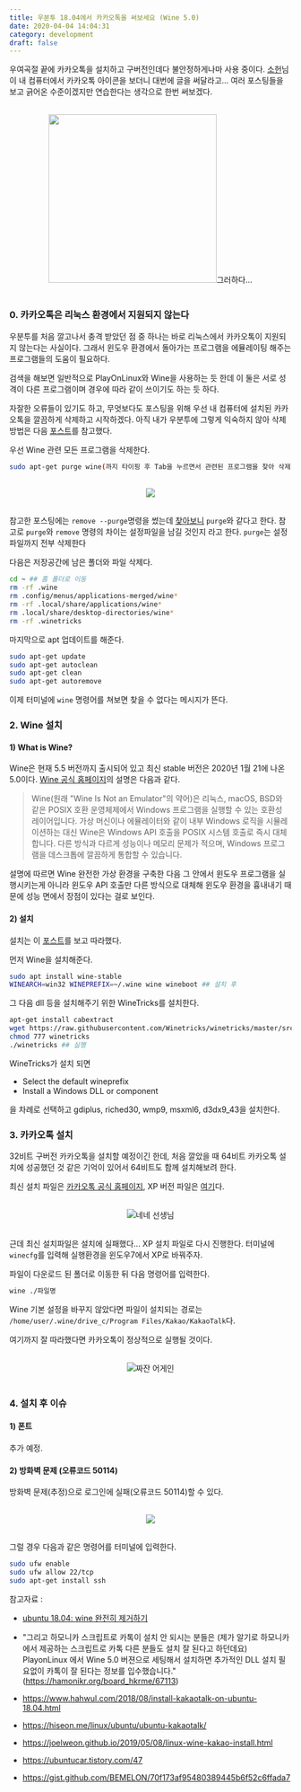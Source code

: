 ```yaml
---
title: 우분투 18.04에서 카카오톡을 써보세요 (Wine 5.0)
date: 2020-04-04 14:04:31
category: development
draft: false
---
```


우여곡절 끝에 카카오톡을 설치하고 구버전인데다 불안정하게나마 사용 중이다. [소헌](https://soheon-lee.github.io/)님이 내 컴퓨터에서 카카오톡 아이콘을 보더니 대번에 글을 써달라고... 여러 포스팅들을 보고 긁어온 수준이겠지만 연습한다는 생각으로 한번 써보겠다.

<br>

<div align="center"><img src="./images/040401.png" width="300">그러하다...</div>

<br>

### 0. 카카오톡은 리눅스 환경에서 지원되지 않는다

우분투를 처음 깔고나서 충격 받았던 점 중 하나는 바로 리눅스에서 카카오톡이 지원되지 않는다는 사실이다. 그래서 윈도우 환경에서 돌아가는 프로그램을 에뮬레이팅 해주는 프로그램들의 도움이 필요하다.

검색을 해보면 일반적으로 PlayOnLinux와 Wine을 사용하는 듯 한데 이 둘은 서로 성격이 다른 프로그램이며 경우에 따라 같이 쓰이기도 하는 듯 하다.

자잘한 오류들이 있기도 하고, 무엇보다도 포스팅을 위해 우선 내 컴퓨터에 설치된 카카오톡을 깔끔하게 삭제하고 시작하겠다. 아직 내가 우분투에 그렇게 익숙하지 않아 삭제 방법은 다음 [포스트](https://velog.io/@filoscoder/ubuntu-18.04-wine-%EC%99%84%EC%A0%84%ED%9E%88-%EC%A0%9C%EA%B1%B0%ED%95%98%EA%B8%B0)를 참고했다.

우선 Wine 관련 모든 프로그램을 삭제한다.

```bash
sudo apt-get purge wine(까지 타이핑 후 Tab을 누르면서 관련된 프로그램을 찾아 삭제)
```

<br>

<div align="center"><img src="./images/040402.png"></div>

<br>

참고한 포스팅에는 `remove --purge`명령을 썼는데 [찾아보니](https://gintrie.tistory.com/23) `purge`와 같다고 한다. 참고로 `purge`와 `remove` 명령의 차이는 설정파일을 남길 것인지 라고 한다. `purge`는 설정파일까지 전부 삭제한다

다음은 저장공간에 남은 폴더와 파일 삭제다.

```bash
cd ~ ## 홈 폴더로 이동
rm -rf .wine
rm .config/menus/applications-merged/wine*
rm -rf .local/share/applications/wine*
rm .local/share/desktop-directories/wine*
rm -rf .winetricks
```

마지막으로 apt 업데이트를 해준다.

```bash
sudo apt-get update
sudo apt-get autoclean
sudo apt-get clean
sudo apt-get autoremove
```

이제 터미널에 `wine` 명령어를 쳐보면 찾을 수 없다는 메시지가 뜬다.

### 2. Wine 설치

#### 1) What is Wine?

Wine은 현재 5.5 버전까지 출시되어 있고 최신 stable 버전은 2020년 1월 21에 나온 5.0이다. [Wine 공식 홈페이지](https://www.winehq.org/)의 설명은 다음과 같다.

> Wine(원래 "Wine Is Not an Emulator"의 약어)은 리눅스, macOS, BSD와 같은 POSIX 호환 운영체제에서 Windows 프로그램을 실행할 수 있는 호환성 레이어입니다. 가상 머신이나 에뮬레이터와 같이 내부 Windows 로직을 시뮬레이션하는 대신 Wine은 Windows API 호출을 POSIX 시스템 호출로 즉시 대체합니다. 다른 방식과 다르게 성능이나 메모리 문제가 적으며, Windows 프로그램을 데스크톱에 깔끔하게 통합할 수 있습니다.

설명에 따르면 Wine 완전한 가상 환경을 구축한 다음 그 안에서 윈도우 프로그램을 실행시키는게 아니라 윈도우 API 호출만 다른 방식으로 대체해 윈도우 환경을 흉내내기 때문에 성능 면에서 장점이 있다는 걸로 보인다.

#### 2) 설치

설치는 이 [포스트](https://www.hahwul.com/2018/08/install-kakaotalk-on-ubuntu-18.04.html)를 보고 따라했다.

먼저 Wine을 설치해준다.

```bash
sudo apt install wine-stable
WINEARCH=win32 WINEPREFIX=~/.wine wine wineboot ## 설치 후
```

그 다음 dll 등을 설치해주기 위한 WineTricks를 설치한다.

```bash
apt-get install cabextract
wget https://raw.githubusercontent.com/Winetricks/winetricks/master/src/winetricks
chmod 777 winetricks
./winetricks ## 실행
```

WineTricks가 설치 되면

- Select the default wineprefix
- Install a Windows DLL or component

을 차례로 선택하고 gdiplus, riched30, wmp9, msxml6, d3dx9_43을 설치한다.

### 3. 카카오톡 설치

32비트 구버전 카카오톡을 설치할 예정이긴 한데, 처음 깔았을 때 64비트 카카오톡 설치에 성공했던 것 같은 기억이 있어서 64비트도 함께 설치해보려 한다.

최신 설치 파일은 [카카오톡 공식 홈페이지](https://www.kakaocorp.com/service/KakaoTalk), XP 버전 파일은 [여기](http://app.pc.kakao.com/talk/win32/xp/KakaoTalk_Setup.exe)다.

<br>

<div align="center"><img src="./images/040403.png">네네 선생님</div>

<br>

근데 최신 설치파일은 설치에 실패했다... XP 설치 파일로 다시 진행한다. 터미널에 `winecfg`를 입력해 실행환경을 윈도우7에서 XP로 바꿔주자.

파일이 다운로드 된 폴더로 이동한 뒤 다음 명령어를 입력한다.

```bash
wine ./파일명
```

Wine 기본 설정을 바꾸지 않았다면 파일이 설치되는 경로는 `/home/user/.wine/drive_c/Program Files/Kakao/KakaoTalk`다.

여기까지 잘 따라했다면 카카오톡이 정상적으로 실행될 것이다.

<br>

<div align="center"><img src="./images/040405.png">짜잔 어게인</div>

<br>

### 4. 설치 후 이슈

#### 1) 폰트

추가 예정.

#### 2) 방화벽 문제 (오류코드 50114)

방화벽 문제(추정)으로 로그인에 실패(오류코드 50114)할 수 있다.

<br>

<div align="center"><img src="./images/040404.png"></div>

<br>

그럴 경우 다음과 같은 명령어를 터미널에 입력한다.

```bash
sudo ufw enable
sudo ufw allow 22/tcp
sudo apt-get install ssh
```

참고자료 :

- [ubuntu 18.04: wine 완전히 제거하기](https://velog.io/@filoscoder/ubuntu-18.04-wine-%EC%99%84%EC%A0%84%ED%9E%88-%EC%A0%9C%EA%B1%B0%ED%95%98%EA%B8%B0)

- "그리고 하모니카 스크립트로 카톡이 설치 안 되시는 분들은 (제가 알기로 하모니카에서 제공하는 스크립트로 카톡 다른 분들도 설치 잘 된다고 하던데요) PlayonLinux 에서 Wine 5.0 버젼으로 세팅해서 설치하면 추가적인 DLL 설치 필요없이 카톡이 잘 된다는 정보를 입수했습니다." (https://hamonikr.org/board_hkrme/67113)

- https://www.hahwul.com/2018/08/install-kakaotalk-on-ubuntu-18.04.html

- https://hiseon.me/linux/ubuntu/ubuntu-kakaotalk/

- https://joelweon.github.io/2019/05/08/linux-wine-kakao-install.html

- https://ubuntucar.tistory.com/47

- https://gist.github.com/BEMELON/70f173af95480389445b6f52c6ffada7
